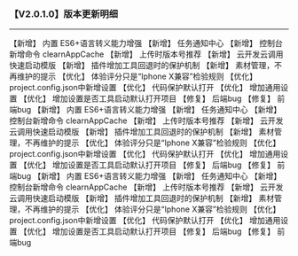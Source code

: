 
### 【V2.0.1.0】版本更新明细

----

【新增】 内置 ES6+语言转义能力增强
【新增】 任务通知中心
【新增】 控制台新增命令 clearnAppCache
【新增】 上传时版本号推荐
【新增】 云开发云调用快速启动模版
【新增】 插件增加工具回退时的保护机制
【新增】 素材管理，不再维护的提示
【优化】 体验评分只是“Iphone X兼容”检验规则
【优化】 project.config.json中新增设置
【优化】 代码保护默认打开
【优化】 增加通用设置
【优化】 增加设置是否工具启动默认打开项目
【修复】 后端bug
【修复】 前端bug
【新增】 内置 ES6+语言转义能力增强
【新增】 任务通知中心
【新增】 控制台新增命令 clearnAppCache
【新增】 上传时版本号推荐
【新增】 云开发云调用快速启动模版
【新增】 插件增加工具回退时的保护机制
【新增】 素材管理，不再维护的提示
【优化】 体验评分只是“Iphone X兼容”检验规则
【优化】 project.config.json中新增设置
【优化】 代码保护默认打开
【优化】 增加通用设置
【优化】 增加设置是否工具启动默认打开项目
【修复】 后端bug
【修复】 前端bug
【新增】 内置 ES6+语言转义能力增强
【新增】 任务通知中心
【新增】 控制台新增命令 clearnAppCache
【新增】 上传时版本号推荐
【新增】 云开发云调用快速启动模版
【新增】 插件增加工具回退时的保护机制
【新增】 素材管理，不再维护的提示
【优化】 体验评分只是“Iphone X兼容”检验规则
【优化】 project.config.json中新增设置
【优化】 代码保护默认打开
【优化】 增加通用设置
【优化】 增加设置是否工具启动默认打开项目
【修复】 后端bug
【修复】 前端bug

